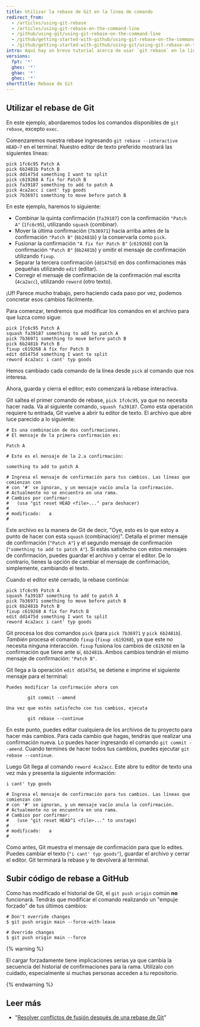 ```yaml
---
title: Utilizar la rebase de Git en la línea de comando
redirect_from:
  - /articles/using-git-rebase
  - /articles/using-git-rebase-on-the-command-line
  - /github/using-git/using-git-rebase-on-the-command-line
  - /github/getting-started-with-github/using-git-rebase-on-the-command-line
  - /github/getting-started-with-github/using-git/using-git-rebase-on-the-command-line
intro: Aquí hay un breve tutorial acerca de usar `git rebase` en la línea de comando.
versions:
  fpt: '*'
  ghes: '*'
  ghae: '*'
  ghec: '*'
shortTitle: Rebase de Git
---
```


## Utilizar el rebase de Git

En este ejemplo, abordaremos todos los comandos disponibles de `git rebase`, excepto `exec`.

Comenzaremos nuestra rebase ingresando `git rebase --interactive HEAD~7` en el terminal. Nuestro editor de texto preferido mostrará las siguientes líneas:

```
pick 1fc6c95 Patch A
pick 6b2481b Patch B
pick dd1475d something I want to split
pick c619268 A fix for Patch B
pick fa39187 something to add to patch A
pick 4ca2acc i cant' typ goods
pick 7b36971 something to move before patch B
```

En este ejemplo, haremos lo siguiente:

* Combinar la quinta confirmación (`fa39187`) con la confirmación `"Patch A"` (`1fc6c95`), utilizando `squash` (combinar).
* Mover la última confirmación (`7b36971`) hacia arriba antes de la confirmación `"Patch B"` (`6b2481b`) y la conservarla como `pick`.
* Fusionar la confirmación `"A fix for Patch B"` (`c619268`) con la confirmación `"Patch B"` (`6b2481b`) y omitir el mensaje de confirmación utilizando `fixup`.
* Separar la tercera confirmación (`dd1475d`) en dos confirmaciones más pequeñas utilizando `edit` (editar).
* Corregir el mensaje de confirmación de la confirmación mal escrita (`4ca2acc`), utilizando `reword` (otro texto).

¡Uf! Parece mucho trabajo, pero haciendo cada paso por vez, podemos concretar esos cambios fácilmente.

Para comenzar, tendremos que modificar los comandos en el archivo para que luzca como sigue:

```
pick 1fc6c95 Patch A
squash fa39187 something to add to patch A
pick 7b36971 something to move before patch B
pick 6b2481b Patch B
fixup c619268 A fix for Patch B
edit dd1475d something I want to split
reword 4ca2acc i cant' typ goods
```

Hemos cambiado cada comando de la línea desde `pick` al comando que nos interesa.

Ahora, guarda y cierra el editor; esto comenzará la rebase interactiva.

Git saltea el primer comando de rebase, `pick 1fc6c95`, ya que no necesita hacer nada. Va al siguiente comando, `squash fa39187`. Como esta operación requiere tu entrada, Git vuelve a abrir tu editor de texto. El archivo que abre luce parecido a lo siguiente:

```
# Es una combinación de dos confirmaciones.
# El mensaje de la primera confirmación es:

Patch A

# Este es el mensaje de la 2.a confirmación:

something to add to patch A

# Ingresa el mensaje de confirmación para tus cambios. Las líneas que comienzan con
# con '#' se ignoran, y un mensaje vacío anula la confirmación.
# Actualmente no se encuentra en una rama.
# Cambios por confirmar:
#   (usa "git reset HEAD <file>..." para deshacer)
#
# modificado:   a
#
```

Este archivo es la manera de Git de decir, "Oye, esto es lo que estoy a punto de hacer con esta `squash` (combinación)". Detalla el primer mensaje de confirmación (`"Patch A"`) y el segundo mensaje de confirmación (`"something to add to patch A"`). Si estás satisfecho con estos mensajes de confirmación, puedes guardar el archivo y cerrar el editor. De lo contrario, tienes la opción de cambiar el mensaje de confirmación, simplemente, cambiando el texto.

Cuando el editor esté cerrado, la rebase continúa:

```
pick 1fc6c95 Patch A
squash fa39187 something to add to patch A
pick 7b36971 something to move before patch B
pick 6b2481b Patch B
fixup c619268 A fix for Patch B
edit dd1475d something I want to split
reword 4ca2acc i cant' typ goods
```

Git procesa los dos comandos `pick` (para `pick 7b36971` y `pick 6b2481b`). *También* procesa el comando `fixup` (`fixup c619268`), ya que este no necesita ninguna interacción. `fixup` fusiona los cambios de `c619268` en la confirmación que tiene ante sí, `6b2481b`. Ambos cambios tendrán el mismo mensaje de confirmación: `"Patch B"`.

Git llega a la operación `edit dd1475d`, se detiene e imprime el siguiente mensaje para el terminal:

```shell
Puedes modificar la confirmación ahora con

        git commit --amend

Una vez que estés satisfecho con tus cambios, ejecuta

        git rebase --continue
```

En este punto, puedes editar cualquiera de los archivos de tu proyecto para hacer más cambios. Para cada cambio que hagas, tendrás que realizar una confirmación nueva. Lo puedes hacer ingresando el comando `git commit --amend`. Cuando termines de hacer todos tus cambios, puedes ejecutar `git rebase --continue`.

Luego Git llega al comando `reword 4ca2acc`.  Este abre tu editor de texto una vez más y presenta la siguiente información:

```
i cant' typ goods

# Ingresa el mensaje de confirmación para tus cambios. Las líneas que comienzan con
# con '#' se ignoran, y un mensaje vacío anula la confirmación.
# Actualmente no se encuentra en una rama.
# Cambios por confirmar:
#   (use "git reset HEAD^1 <file>..." to unstage)
#
# modificado:   a
#
```

Como antes, Git muestra el mensaje de confirmación para que lo edites. Puedes cambiar el texto (`"i cant' typ goods"`), guardar el archivo y cerrar el editor. Git terminará la rebase y te devolverá al terminal.

## Subir código de rebase a GitHub

Como has modificado el historial de Git, el `git push origin` común **no** funcionará. Tendrás que modificar el comando realizando un "empuje forzado" de tus últimos cambios:

```shell
# Don't override changes
$ git push origin main --force-with-lease

# Override changes
$ git push origin main --force
```

{% warning %}

El cargar forzadamente tiene implicaciones serias ya que cambia la secuencia del historial de confirmaciones para la rama. Utilízalo con cuidado, especialmente si muchas personas acceden a tu repositorio.

{% endwarning %}

## Leer más

* "[Resolver conflictos de fusión después de una rebase de Git](/github/getting-started-with-github/resolving-merge-conflicts-after-a-git-rebase)"
